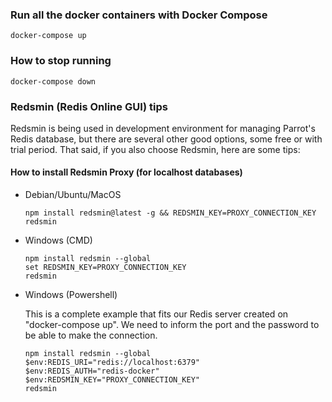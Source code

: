### Run all the docker containers with Docker Compose

```
docker-compose up
```

### How to stop running

```
docker-compose down
```

### Redsmin (Redis Online GUI) tips

Redsmin is being used in development environment for managing Parrot's Redis database, but there are several other good options, some free or with trial period. 
That said, if you also choose Redsmin, here are some tips: 

#### How to install Redsmin Proxy (for localhost databases)

<ul>
<li>Debian/Ubuntu/MacOS</li>

```
npm install redsmin@latest -g && REDSMIN_KEY=PROXY_CONNECTION_KEY redsmin
```

<li>Windows (CMD)</li>

```
npm install redsmin --global
set REDSMIN_KEY=PROXY_CONNECTION_KEY
redsmin
```

<li>Windows (Powershell)</li>

This is a complete example that fits our Redis server created on "docker-compose up". We need to inform the port
and the password to be able to make the connection.

```
npm install redsmin --global
$env:REDIS_URI="redis://localhost:6379"
$env:REDIS_AUTH="redis-docker"
$env:REDSMIN_KEY="PROXY_CONNECTION_KEY"
redsmin
```

<ul>


